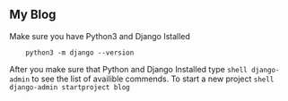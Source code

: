 ## My Blog

Make sure you have Python3 and Django Istalled

```shell python3 --version
    python3 -m django --version
```

After you make sure that Python and Django Installed type `shell django-admin` to see the list of availible commends.
To start a new project `shell django-admin startproject blog`
